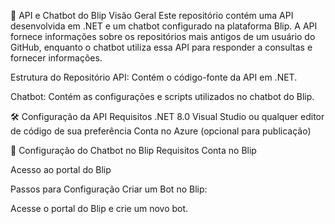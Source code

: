 🌟 API e Chatbot do Blip
Visão Geral
Este repositório contém uma API desenvolvida em .NET e um chatbot configurado na plataforma Blip. 
A API fornece informações sobre os repositórios mais antigos de um usuário do GitHub,
enquanto o chatbot utiliza essa API para responder a consultas e fornecer informações.

Estrutura do Repositório
API: Contém o código-fonte da API em .NET.

Chatbot: Contém as configurações e scripts utilizados no chatbot do Blip.

🛠 Configuração da API
Requisitos
.NET 8.0
Visual Studio ou qualquer editor de código de sua preferência
Conta no Azure (opcional para publicação)

🤖 Configuração do Chatbot no Blip
Requisitos
Conta no Blip

Acesso ao portal do Blip

Passos para Configuração
Criar um Bot no Blip:

Acesse o portal do Blip e crie um novo bot.
